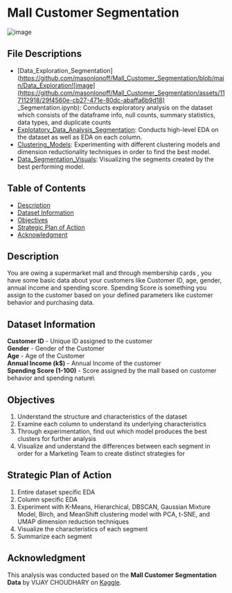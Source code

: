 # Mall Customer Segmentation
![image]([https://github.com/masonlonoff/Mall_Customer_Segmentation/assets/117112918/282ace0a-2e27-4ead-b241-db366af5512c](https://storage.googleapis.com/kaggle-datasets-images/42674/74935/572dbd518d7eceb1d680c1a36fde9a40/dataset-cover.jpg?t=2018-08-11-07-48-58))

## File Descriptions
* [Data_Exploration_Segmentation](https://github.com/masonlonoff/Mall_Customer_Segmentation/blob/main/Data_Exploration![image](https://github.com/masonlonoff/Mall_Customer_Segmentation/assets/117112918/29f4560e-cb27-471e-80dc-abaffa6b9d18)
_Segmentation.ipynb): Conducts exploratory analysis on the dataset which consists of the dataframe info, null counts, summary statistics, data types, and duplicate counts
* [Explotatory_Data_Analysis_Segmentation](https://github.com/masonlonoff/Mall_Customer_Segmentation/blob/main/Exploratory_Data_Analysis_Segmentation.ipynb): Conducts high-level EDA on the dataset as well as EDA on each column.
* [Clustering_Models](https://github.com/masonlonoff/Mall_Customer_Segmentation/blob/main/Clustering_Models.ipynb): Experimenting with different clustering models and dimension reductionality techniques in order to find the best model.
* [Data_Segmentation_Visuals](https://github.com/masonlonoff/Mall_Customer_Segmentation/blob/main/Data_Segmentation_Visuals.ipynb): Visualizing the segments created by the best performing model.
## Table of Contents
- [Description](#description)
- [Dataset Information](#dataset_information)
- [Objectives](#objectives)
- [Strategic Plan of Action](#strategic_plan_of_action)
- [Acknowledgment](#acknowledgment)

## Description
You are owing a supermarket mall and through membership cards , you have some basic data about your customers like Customer ID, age, gender, annual income and spending score. Spending Score is something you assign to the customer based on your defined parameters like customer behavior and purchasing data.

## Dataset Information
**Customer ID** - Unique ID assigned to the customer\
**Gender** - Gender of the Customer\
**Age** - Age of the Customer\
**Annual Income (k$)** - Annual Income of the customer\
**Spending Score (1-100)** - Score assigned by the mall based on customer behavior and spending nature\

## Objectives
1) Understand the structure and characteristics of the dataset
2) Examine each column to understand its underlying characteristics
3) Through experimentation, find out which model produces the best clusters for further analysis
4) Visualize and understand the differences between each segment in order for a Marketing Team to create distinct strategies for

## Strategic Plan of Action
1) Entire dataset specific EDA
2) Column specific EDA
3) Experiment with K-Means, Hierarchical, DBSCAN, Gaussian Mixture Model, Birch, and MeanShift clustering model with PCA, t-SNE, and UMAP dimension reduction techniques
4) Visualize the characteristics of each segment
5) Summarize each segment 

## Acknowledgment 
This analysis was conducted based on the **Mall Customer Segmentation Data** by VIJAY CHOUDHARY on [Kaggle](https://www.kaggle.com/datasets/vjchoudhary7/customer-segmentation-tutorial-in-python).
